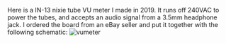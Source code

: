 Here is a IN-13 nixie tube VU meter I made in 2019. It runs off 240VAC to power the tubes, and accepts an audio signal from a 3.5mm headphone jack. I ordered the board from an eBay seller and put it together with the following schematic:
![vumeter](https://user-images.githubusercontent.com/63659684/95758888-e7e86580-0ca0-11eb-8cf6-c1f58328c82c.png)


